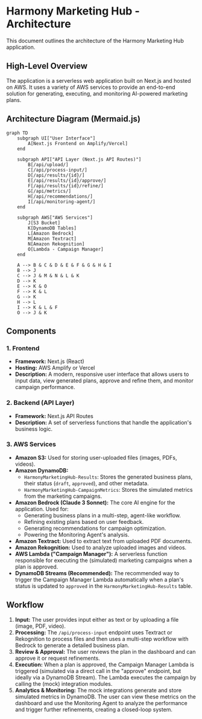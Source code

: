 # Harmony Marketing Hub - Architecture

This document outlines the architecture of the Harmony Marketing Hub application.

## High-Level Overview

The application is a serverless web application built on Next.js and hosted on AWS. It uses a variety of AWS services to provide an end-to-end solution for generating, executing, and monitoring AI-powered marketing plans.

## Architecture Diagram (Mermaid.js)

```mermaid
graph TD
    subgraph UI["User Interface"]
        A[Next.js Frontend on Amplify/Vercel]
    end

    subgraph API["API Layer (Next.js API Routes)"]
        B[/api/upload/]
        C[/api/process-input/]
        D[/api/results/{id}/]
        E[/api/results/{id}/approve/]
        F[/api/results/{id}/refine/]
        G[/api/metrics/]
        H[/api/recommendations/]
        I[/api/monitoring-agent/]
    end

    subgraph AWS["AWS Services"]
        J[S3 Bucket]
        K[DynamoDB Tables]
        L[Amazon Bedrock]
        M[Amazon Textract]
        N[Amazon Rekognition]
        O[Lambda - Campaign Manager]
    end

    A --> B & C & D & E & F & G & H & I
    B --> J
    C --> J & M & N & L & K
    D --> K
    E --> K & O
    F --> K & L
    G --> K
    H --> L
    I --> K & L & F
    O --> J & K
```

## Components

### 1. Frontend

*   **Framework:** Next.js (React)
*   **Hosting:** AWS Amplify or Vercel
*   **Description:** A modern, responsive user interface that allows users to input data, view generated plans, approve and refine them, and monitor campaign performance.

### 2. Backend (API Layer)

*   **Framework:** Next.js API Routes
*   **Description:** A set of serverless functions that handle the application's business logic.

### 3. AWS Services

*   **Amazon S3:** Used for storing user-uploaded files (images, PDFs, videos).
*   **Amazon DynamoDB:**
    *   `HarmonyMarketingHub-Results`: Stores the generated business plans, their status (`draft`, `approved`), and other metadata.
    *   `HarmonyMarketingHub-CampaignMetrics`: Stores the simulated metrics from the marketing campaigns.
*   **Amazon Bedrock (Claude 3 Sonnet):** The core AI engine for the application. Used for:
    *   Generating business plans in a multi-step, agent-like workflow.
    *   Refining existing plans based on user feedback.
    *   Generating recommendations for campaign optimization.
    *   Powering the Monitoring Agent's analysis.
*   **Amazon Textract:** Used to extract text from uploaded PDF documents.
*   **Amazon Rekognition:** Used to analyze uploaded images and videos.
*   **AWS Lambda ("Campaign Manager"):** A serverless function responsible for executing the (simulated) marketing campaigns when a plan is approved.
*   **DynamoDB Streams (Recommended):** The recommended way to trigger the Campaign Manager Lambda automatically when a plan's status is updated to `approved` in the `HarmonyMarketingHub-Results` table.

## Workflow

1.  **Input:** The user provides input either as text or by uploading a file (image, PDF, video).
2.  **Processing:** The `/api/process-input` endpoint uses Textract or Rekognition to process files and then uses a multi-step workflow with Bedrock to generate a detailed business plan.
3.  **Review & Approval:** The user reviews the plan in the dashboard and can approve it or request refinements.
4.  **Execution:** When a plan is approved, the Campaign Manager Lambda is triggered (simulated via a direct call in the "approve" endpoint, but ideally via a DynamoDB Stream). The Lambda executes the campaign by calling the (mock) integration modules.
5.  **Analytics & Monitoring:** The mock integrations generate and store simulated metrics in DynamoDB. The user can view these metrics on the dashboard and use the Monitoring Agent to analyze the performance and trigger further refinements, creating a closed-loop system.

